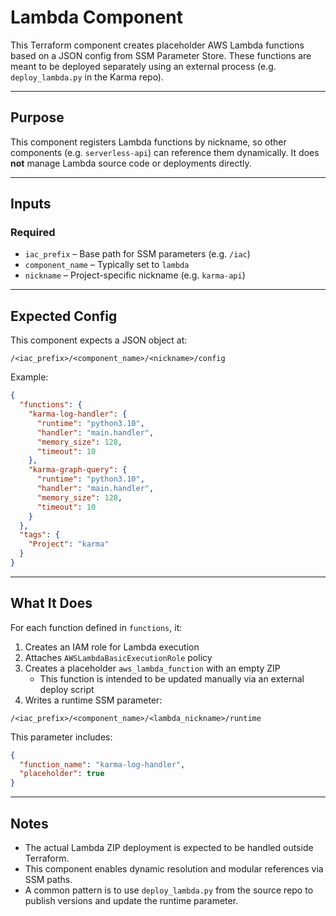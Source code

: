 # Lambda Component

This Terraform component creates placeholder AWS Lambda functions based on a JSON config from SSM Parameter Store. These functions are meant to be deployed separately using an external process (e.g. `deploy_lambda.py` in the Karma repo).

---

## Purpose

This component registers Lambda functions by nickname, so other components (e.g. `serverless-api`) can reference them dynamically. It does **not** manage Lambda source code or deployments directly.

---

## Inputs

### Required

- `iac_prefix` – Base path for SSM parameters (e.g. `/iac`)
- `component_name` – Typically set to `lambda`
- `nickname` – Project-specific nickname (e.g. `karma-api`)

---

## Expected Config

This component expects a JSON object at:

```
/<iac_prefix>/<component_name>/<nickname>/config
```

Example:

```json
{
  "functions": {
    "karma-log-handler": {
      "runtime": "python3.10",
      "handler": "main.handler",
      "memory_size": 128,
      "timeout": 10
    },
    "karma-graph-query": {
      "runtime": "python3.10",
      "handler": "main.handler",
      "memory_size": 128,
      "timeout": 10
    }
  },
  "tags": {
    "Project": "karma"
  }
}
```

---

## What It Does

For each function defined in `functions`, it:

1. Creates an IAM role for Lambda execution
2. Attaches `AWSLambdaBasicExecutionRole` policy
3. Creates a placeholder `aws_lambda_function` with an empty ZIP
   - This function is intended to be updated manually via an external deploy script
4. Writes a runtime SSM parameter:

```
/<iac_prefix>/<component_name>/<lambda_nickname>/runtime
```

This parameter includes:

```json
{
  "function_name": "karma-log-handler",
  "placeholder": true
}
```

---

## Notes

- The actual Lambda ZIP deployment is expected to be handled outside Terraform.
- This component enables dynamic resolution and modular references via SSM paths.
- A common pattern is to use `deploy_lambda.py` from the source repo to publish versions and update the runtime parameter.
